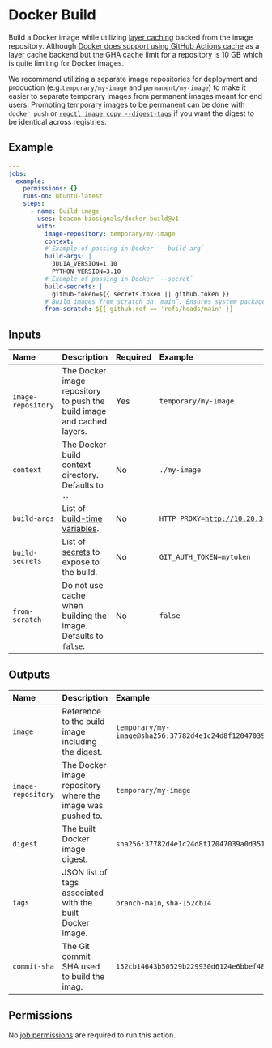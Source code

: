 # Docker Build

Build a Docker image while utilizing [layer caching](https://docs.docker.com/build/cache/)
backed from the image repository. Although [Docker does support using GitHub Actions cache](https://docs.docker.com/build/cache/backends/gha/)
as a layer cache backend but the GHA cache limit for a repository is 10 GB which is
quite limiting for Docker images.

We recommend utilizing a separate image repositories for deployment and production (e.g.`temporary/my-image` and `permanent/my-image`) to make it easier to separate temporary images from permanent images meant for end users. Promoting temporary images to be permanent can be done with `docker push` or [`regctl image copy --digest-tags`](https://github.com/regclient/regclient/blob/main/docs/regctl.md#registry-commands) if you want the digest to be identical across registries.

## Example

```yaml
---
jobs:
  example:
    permissions: {}
    runs-on: ubuntu-latest
    steps:
      - name: Build image
        uses: beacon-biosignals/docker-build@v1
        with:
          image-repository: temporary/my-image
          context: .
          # Example of passing in Docker `--build-arg`
          build-args: |
            JULIA_VERSION=1.10
            PYTHON_VERSION=3.10
          # Example of passing in Docker `--secret`
          build-secrets: |
            github-token=${{ secrets.token || github.token }}
          # Build images from scratch on `main`. Ensures system packages have latest security fixes.
          from-scratch: ${{ github.ref == 'refs/heads/main' }}
```

## Inputs

| Name                 | Description | Required | Example |
|:---------------------|:------------|:---------|:--------|
| `image-repository`   | The Docker image repository to push the build image and cached layers. | Yes | `temporary/my-image` |
| `context`            | The Docker build context directory. Defaults to `.`. | No | `./my-image` |
| `build-args`         | List of [build-time variables](https://docs.docker.com/reference/cli/docker/buildx/build/#build-arg). | No | <pre><code>HTTP_PROXY=http://10.20.30.2:1234&#10;FTP_PROXY=http://40.50.60.5:4567</code></pre> |
| `build-secrets`      | List of [secrets](https://docs.docker.com/engine/reference/commandline/buildx_build/#secret) to expose to the build. | No | `GIT_AUTH_TOKEN=mytoken` |
| `from-scratch`       | Do not use cache when building the image. Defaults to `false`. | No | `false` |

## Outputs

| Name               | Description | Example |
|:-------------------|:------------|:--------|
| `image`            | Reference to the build image including the digest. | `temporary/my-image@sha256:37782d4e1c24d8f12047039a0d3512d1b6059e306a80d5b66a1d9ff60247a8cb` |
| `image-repository` | The Docker image repository where the image was pushed to. | `temporary/my-image` |
| `digest`           | The built Docker image digest. | `sha256:37782d4e1c24d8f12047039a0d3512d1b6059e306a80d5b66a1d9ff60247a8cb` |
| `tags`             | JSON list of tags associated with the built Docker image. | `branch-main`, `sha-152cb14` |
| `commit-sha`       | The Git commit SHA used to build the imag. | `152cb14643b50529b229930d6124e6bbef48668d` |

## Permissions

No [job permissions](https://docs.github.com/en/actions/using-jobs/assigning-permissions-to-jobs) are required to run this action.
